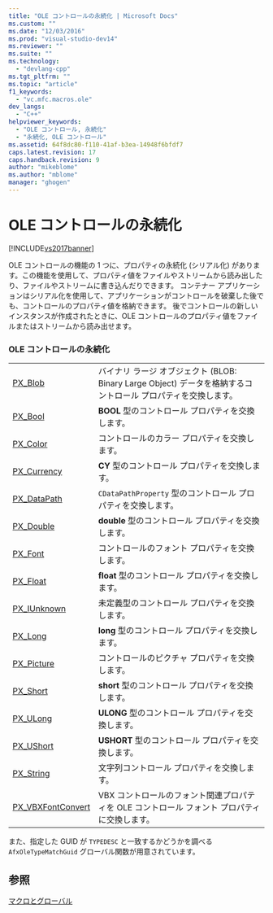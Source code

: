 ```yaml
---
title: "OLE コントロールの永続化 | Microsoft Docs"
ms.custom: ""
ms.date: "12/03/2016"
ms.prod: "visual-studio-dev14"
ms.reviewer: ""
ms.suite: ""
ms.technology: 
  - "devlang-cpp"
ms.tgt_pltfrm: ""
ms.topic: "article"
f1_keywords: 
  - "vc.mfc.macros.ole"
dev_langs: 
  - "C++"
helpviewer_keywords: 
  - "OLE コントロール, 永続化"
  - "永続化, OLE コントロール"
ms.assetid: 64f8dc80-f110-41af-b3ea-14948f6bfdf7
caps.latest.revision: 17
caps.handback.revision: 9
author: "mikeblome"
ms.author: "mblome"
manager: "ghogen"
---
```

# OLE コントロールの永続化
[!INCLUDE[vs2017banner](../../assembler/inline/includes/vs2017banner.md)]

OLE コントロールの機能の 1 つに、プロパティの永続化 \(シリアル化\) があります。この機能を使用して、プロパティ値をファイルやストリームから読み出したり、ファイルやストリームに書き込んだりできます。  コンテナー アプリケーションはシリアル化を使用して、アプリケーションがコントロールを破棄した後でも、コントロールのプロパティ値を格納できます。  後でコントロールの新しいインスタンスが作成されたときに、OLE コントロールのプロパティ値をファイルまたはストリームから読み出せます。  
  
### OLE コントロールの永続化  
  
|||  
|-|-|  
|[PX\_Blob](../Topic/PX_Blob.md)|バイナリ ラージ オブジェクト \(BLOB: Binary Large Object\) データを格納するコントロール プロパティを交換します。|  
|[PX\_Bool](../Topic/PX_Bool.md)|**BOOL** 型のコントロール プロパティを交換します。|  
|[PX\_Color](../Topic/PX_Color.md)|コントロールのカラー プロパティを交換します。|  
|[PX\_Currency](../Topic/PX_Currency.md)|**CY** 型のコントロール プロパティを交換します。|  
|[PX\_DataPath](../Topic/PX_DataPath.md)|`CDataPathProperty` 型のコントロール プロパティを交換します。|  
|[PX\_Double](../Topic/PX_Double.md)|**double** 型のコントロール プロパティを交換します。|  
|[PX\_Font](../Topic/PX_Font.md)|コントロールのフォント プロパティを交換します。|  
|[PX\_Float](../Topic/PX_Float.md)|**float** 型のコントロール プロパティを交換します。|  
|[PX\_IUnknown](../Topic/PX_IUnknown.md)|未定義型のコントロール プロパティを交換します。|  
|[PX\_Long](../Topic/PX_Long.md)|**long** 型のコントロール プロパティを交換します。|  
|[PX\_Picture](../Topic/PX_Picture.md)|コントロールのピクチャ プロパティを交換します。|  
|[PX\_Short](../Topic/PX_Short.md)|**short** 型のコントロール プロパティを交換します。|  
|[PX\_ULong](../Topic/PX_ULong.md)|**ULONG** 型のコントロール プロパティを交換します。|  
|[PX\_UShort](../Topic/PX_UShort.md)|**USHORT** 型のコントロール プロパティを交換します。|  
|[PX\_String](../Topic/PX_String.md)|文字列コントロール プロパティを交換します。|  
|[PX\_VBXFontConvert](../Topic/PX_VBXFontConvert.md)|VBX コントロールのフォント関連プロパティを OLE コントロール フォント プロパティに交換します。|  
  
 また、指定した GUID が `TYPEDESC` と一致するかどうかを調べる `AfxOleTypeMatchGuid` グローバル関数が用意されています。  
  
## 参照  
 [マクロとグローバル](../../mfc/reference/mfc-macros-and-globals.md)